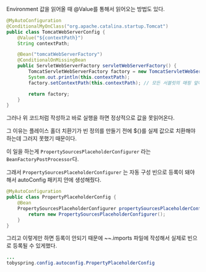 Environment 값을 읽어올 때 @Value를 통해서 읽어오는 방법도 있다.

```java
@MyAutoConfiguration
@ConditionalMyOnClass("org.apache.catalina.startup.Tomcat")
public class TomcatWebServerConfig {
	@Value("${contextPath}")
	String contextPath;

	@Bean("tomcatWebServerFactory")
	@ConditionalOnMissingBean
	public ServletWebServerFactory servletWebServerFactory() {
		TomcatServletWebServerFactory factory = new TomcatServletWebServerFactory();
		System.out.println(this.contextPath);
		factory.setContextPath(this.contextPath); // 모든 서블릿의 매핑 앞에 여기서 설정한 ContextPath가 추가됨

		return factory;
	}
}
```

그러나 위 코드처럼 작성하고 바로 실행을 하면 정상적으로 값을 못읽어온다.

그 이유는 플레이스 홀더 치환기가 빈 정의를 만들기 전에 ${}를 실제 값으로 치환해야 하는데 그러지 못했기 때문이다.

이 일을 하는게 `PropertySourcesPlaceholderConfigurer` 라는 `BeanFactoryPostProcessor`다.

그래서 `PropertySourcesPlaceholderConfigurer` 는 자동 구성 빈으로 등록이 돼야해서 autoConfig 패키지 안에 생성해줬다.

```java
@MyAutoConfiguration
public class PropertyPlaceholderConfig {
	@Bean
	PropertySourcesPlaceholderConfigurer propertySourcesPlaceholderConfigurer() {
		return new PropertySourcesPlaceholderConfigurer();
	}
}

```

그리고 이렇게만 하면 등록이 안되기 때문에 ~~.imports 파일에 작성해서 실제로 빈으로 등록될 수 있게했다.

```java
...
tobyspring.config.autoconfig.PropertyPlaceholderConfig
```
